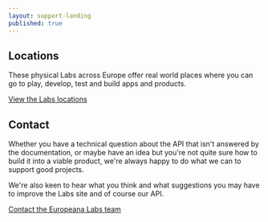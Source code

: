 ```yaml
---
layout: support-landing
published: true
---
```


## Locations

These physical Labs across Europe offer real world places where you can go to play, develop, test and build apps and products.

[View the Labs locations](/locations)

## Contact

Whether you have a technical question about the API that isn't answered by the documentation, or maybe have an idea but you're not quite sure how to build it into a viable product, we're always happy to do what we can to support good projects.

We're also keen to hear what you think and what suggestions you may have to improve the Labs site and of course our API. 

[Contact the Europeana Labs team](/support/contact/)

